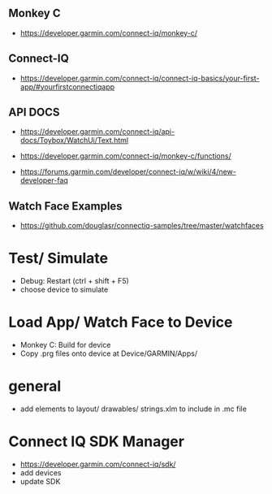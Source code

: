 ## Monkey C
- https://developer.garmin.com/connect-iq/monkey-c/

## Connect-IQ
- https://developer.garmin.com/connect-iq/connect-iq-basics/your-first-app/#yourfirstconnectiqapp

## API DOCS
- https://developer.garmin.com/connect-iq/api-docs/Toybox/WatchUi/Text.html
- https://developer.garmin.com/connect-iq/monkey-c/functions/

- https://forums.garmin.com/developer/connect-iq/w/wiki/4/new-developer-faq

## Watch Face Examples
- https://github.com/douglasr/connectiq-samples/tree/master/watchfaces

# Test/ Simulate
- Debug: Restart (ctrl + shift + F5)
- choose device to simulate

# Load App/ Watch Face to Device
- Monkey C: Build for device
- Copy .prg files onto device at Device/GARMIN/Apps/

# general
- add elements to layout/ drawables/ strings.xlm to include in .mc file

# Connect IQ SDK Manager
- https://developer.garmin.com/connect-iq/sdk/
- add devices
- update SDK
